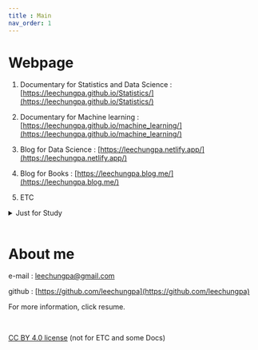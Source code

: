 ```yaml
--- 
title : Main
nav_order: 1
---  
```



# Webpage

1. Documentary for Statistics and Data Science : [https://leechungpa.github.io/Statistics/](https://leechungpa.github.io/Statistics/)

1. Documentary for Machine learning : [https://leechungpa.github.io/machine_learning/](https://leechungpa.github.io/machine_learning/)

1. Blog for Data Science : [https://leechungpa.netlify.app/](https://leechungpa.netlify.app/)

1. Blog for Books : [https://leechungpa.blog.me/](https://leechungpa.blog.me/)

1. ETC

<details>
    <summary><a style="text-decoration:none">Just for Study</a></summary>
    <p>

<A href="https://github.com/leechungpa/Python-study"> Python </A>
  <P>

<A href="https://github.com/leechungpa/Python-study/tree/master/pandas"> Pandas </A>
  <P>


<A href="https://github.com/leechungpa/yonsei"> R (private) </A>
  <P>

<A href="https://github.com/leechungpa/cs50"> C (cs50) </A>
  <P>

</details>
<br>




# About me

e-mail : leechungpa@gmail.com

github : [https://github.com/leechungpa](https://github.com/leechungpa)

For more information, click resume.


<br>


[CC BY 4.0 license](https://creativecommons.org/licenses/by/4.0/legalcode) (not for ETC and some Docs)
